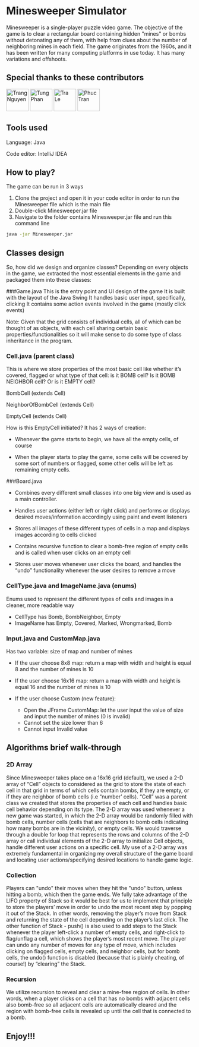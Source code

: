 # Minesweeper Simulator
Minesweeper is a single-player puzzle video game. The objective of the game is to clear a rectangular board containing hidden "mines" or bombs without detonating any of them, with help from clues about the number of neighboring mines in each field. The game originates from the 1960s, and it has been written for many computing platforms in use today. It has many variations and offshoots.

## Special thanks to these contributors
<a href="https://github.com/nmtrang"><img src="https://avatars.githubusercontent.com/u/39549148?v=4" alt="Trang Nguyen" width = 60px></a>
<a href="https://github.com/MrCat-2510"><img src="https://avatars.githubusercontent.com/u/58814046?v=4" alt="Tung Phan" width = 60px></a>
<a href="https://github.com/TraLe-ITDSIU19058"><img src="https://avatars.githubusercontent.com/u/71242240?v=4" alt="Tra Le" width = 60px></a>
<a href="https://github.com/phuctran2912"><img src="https://avatars.githubusercontent.com/u/71021762?v=4" alt="Phuc Tran" width = 60px></a>

## Tools used

Language: Java

Code editor: IntelliJ IDEA


## How to play?

The game can be run in 3 ways

1. Clone the project and open it in your code editor in order to run the Minesweeper file which is the main file
2. Double-click Minesweeper.jar file
3. Navigate to the folder contains Minesweeper.jar file and run this command line

```bash
java -jar Minesweeper.jar
```

## Classes design

So, how did we design and organize classes?
Depending on every objects in the game, we extracted the most essential elements in the game and packaged them into these classes:

###Game.java
This is the entry point and UI design of the game
It is built with the layout of the Java Swing
It handles basic user input, specifically, clicking
It contains some action events involved in the game (mostly click events)

Note: Given that the grid consists of individual cells, all of which can be thought of as objects, with each cell sharing certain basic properties/functionalities so it will make sense to do some type of class inheritance in the program.

### Cell.java (parent class)
This is where we store properties of the most basic cell like whether it’s covered, flagged or what type of that cell: is it BOMB cell? Is it BOMB NEIGHBOR cell? Or is it EMPTY cell?

BombCell (extends Cell)

NeighborOfBombCell (extends Cell)

EmptyCell (extends Cell)

How is this EmptyCell initiated? It has 2 ways of creation:

- Whenever the game starts to begin, we have all the empty cells, of course

- When the player starts to play the game, some cells will be covered by some sort of numbers or flagged, some other cells will be left as remaining empty cells.


###Board.java

- Combines every different small classes into one big view and is used as a main controller.

- Handles user actions (either left or right click) and performs or displays desired moves/information accordingly using paint and event listeners

- Stores all images of these different types of cells in a map and displays images according to cells clicked

- Contains recursive function to clear a bomb-free region of empty cells and is called when user clicks on an empty cell

- Stores user moves whenever user clicks the board, and handles the “undo” functionality whenever the user desires to remove a move


### CellType.java and ImageName.java (enums)

Enums used to represent the different types of cells and images in a cleaner, more readable way

- CellType has Bomb, BombNeighbor, Empty
- ImageName has Empty, Covered, Marked, Wrongmarked, Bomb

### Input.java and CustomMap.java
Has two variable: size of map and number of mines
- If the user choose 8x8 map: return a map with width and height is equal 8 and the number of mines is 10

- If the user choose 16x16 map: return a map with width and height is equal 16 and the number of mines is 10
- If the user choose Custom (new feature):

    -  Open the JFrame CustomMap: let the user input the value of size and input the number of mines (0 is invalid)
    -  Cannot set the size lower than 6
    -  Cannot input Invalid value
    

## Algorithms brief walk-through
### 2D Array

Since Minesweeper takes place on a 16x16 grid (default), we used a 2-D array of “Cell” objects to considered as the grid to store the state of each cell in that grid in terms of which cells contain bombs, if they are empty, or if they are neighbor of bomb cells (i.e “number’ cells). “Cell” was a parent class we created that stores the properties of each cell and handles basic cell behavior depending on its type. The 2-D array was used whenever a new game was started, in which the 2-D array would be randomly filled with bomb cells, number cells (cells that are neighbors to bomb cells indicating how many bombs are in the vicinity), or empty cells. We would traverse through a double for loop that represents the rows and columns of the 2-D array or call individual elements of the 2-D array to initialize Cell objects, handle different user actions on a specific cell. My use of a 2-D array was extremely fundamental in organizing my overall structure of the game board and locating user actions/specifying desired locations to handle game logic.

### Collection

Players can "undo" their moves when they hit the "undo" button, unless hitting a bomb, which then the game ends. We fully take advantage of the LIFO property of Stack so it would be best for us to implement that principle to store the players’ move in order to undo the most recent step by popping it out of the Stack. In other words, removing the player’s move from Stack and returning the state of the cell depending on the player’s last click. The other function of Stack - push() is also used to add steps to the Stack whenever the player left-click a number of empty cells, and right-click to flag/unflag a cell, which shows the player’s most recent move. The player can undo any number of moves for any type of move, which includes clicking on flagged cells, empty cells, and neighbor cells, but for bomb cells, the undo() function is disabled (because that is plainly cheating, of course!) by “clearing” the Stack.

### Recursion

We utilize recursion to reveal and clear a mine-free region of cells. In other words, when a player clicks on a cell that has no bombs with adjacent cells also bomb-free so all adjacent cells are automatically cleared and the region with bomb-free cells is revealed up until the cell that is connected to a bomb.


## Enjoy!!!



   